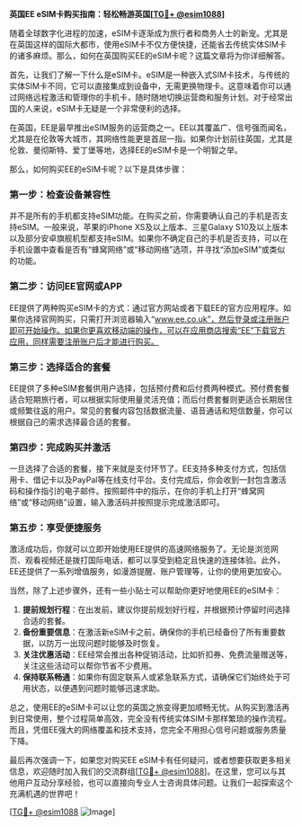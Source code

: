 **英国EE eSIM卡购买指南：轻松畅游英国[[TG💪+ @esim1088](https://t.me/s/esim1088)]**

随着全球数字化进程的加速，eSIM卡逐渐成为旅行者和商务人士的新宠。尤其是在英国这样的国际大都市，使用eSIM卡不仅方便快捷，还能省去传统实体SIM卡的诸多麻烦。那么，如何在英国购买EE的eSIM卡呢？这篇文章将为你详细解答。

首先，让我们了解一下什么是eSIM卡。eSIM是一种嵌入式SIM卡技术，与传统的实体SIM卡不同，它可以直接集成到设备中，无需更换物理卡。这意味着你可以通过网络远程激活和管理你的手机卡，随时随地切换运营商和服务计划。对于经常出国的人来说，eSIM卡无疑是一个非常便利的选择。

在英国，EE是最早推出eSIM服务的运营商之一。EE以其覆盖广、信号强而闻名，尤其是在伦敦等大城市，其网络性能更是首屈一指。如果你计划前往英国，尤其是伦敦、曼彻斯特、爱丁堡等地，选择EE的eSIM卡是一个明智之举。

那么，如何购买EE的eSIM卡呢？以下是具体步骤：

### 第一步：检查设备兼容性

并不是所有的手机都支持eSIM功能。在购买之前，你需要确认自己的手机是否支持eSIM。一般来说，苹果的iPhone XS及以上版本、三星Galaxy S10及以上版本以及部分安卓旗舰机型都支持eSIM。如果你不确定自己的手机是否支持，可以在手机设置中查看是否有“蜂窝网络”或“移动网络”选项，并寻找“添加eSIM”或类似的功能。

### 第二步：访问EE官网或APP

EE提供了两种购买eSIM卡的方式：通过官方网站或者下载EE的官方应用程序。如果你选择官网购买，只需打开浏览器输入“www.ee.co.uk”，然后登录或注册账户即可开始操作。如果你更喜欢移动端的操作，可以在应用商店搜索“EE”下载官方应用，同样需要注册账户后才能进行购买。

### 第三步：选择适合的套餐

EE提供了多种eSIM套餐供用户选择，包括预付费和后付费两种模式。预付费套餐适合短期旅行者，可以根据实际使用量灵活充值；而后付费套餐则更适合长期居住或频繁往返的用户。常见的套餐内容包括数据流量、语音通话和短信数量，你可以根据自己的需求选择最合适的套餐。

### 第四步：完成购买并激活

一旦选择了合适的套餐，接下来就是支付环节了。EE支持多种支付方式，包括信用卡、借记卡以及PayPal等在线支付平台。支付完成后，你会收到一封包含激活码和操作指引的电子邮件。按照邮件中的指示，在你的手机上打开“蜂窝网络”或“移动网络”设置，输入激活码并按照提示完成激活即可。

### 第五步：享受便捷服务

激活成功后，你就可以立即开始使用EE提供的高速网络服务了。无论是浏览网页、观看视频还是拨打国际电话，都可以享受到稳定且快速的连接体验。此外，EE还提供了一系列增值服务，如漫游提醒、账户管理等，让你的使用更加安心。

当然，除了上述步骤外，还有一些小贴士可以帮助你更好地使用EE的eSIM卡：

1. **提前规划行程**：在出发前，建议你提前规划好行程，并根据预计停留时间选择合适的套餐。
2. **备份重要信息**：在激活新eSIM卡之前，确保你的手机已经备份了所有重要数据，以防万一出现问题时能够及时恢复。
3. **关注优惠活动**：EE经常会推出各种促销活动，比如折扣券、免费流量赠送等，关注这些活动可以帮你节省不少费用。
4. **保持联系畅通**：如果你有固定联系人或紧急联系方式，请确保它们始终处于可用状态，以便遇到问题时能够迅速求助。

总之，使用EE的eSIM卡可以让您的英国之旅变得更加顺畅无忧。从购买到激活再到日常使用，整个过程简单高效，完全没有传统实体SIM卡那样繁琐的操作流程。而且，凭借EE强大的网络覆盖和技术支持，您完全不用担心信号问题或服务质量下降。

最后再次强调一下，如果您对购买EE eSIM卡有任何疑问，或者想要获取更多相关信息，欢迎随时加入我们的交流群组[[TG💪+ @esim1088](https://t.me/s/esim1088)]。在这里，您可以与其他用户互动分享经验，也可以直接向专业人士咨询具体问题。让我们一起探索这个充满机遇的世界吧！

[[TG💪+ @esim1088](https://t.me/s/esim1088) ![Image](https://i.postimg.cc/4NQfJmqS/Snipaste-2025-05-13-00-14-12.png)]